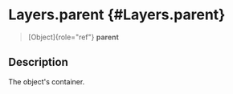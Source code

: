 Layers.parent {#Layers.parent}
=============

> [Object]{role="ref"} **parent**

Description
-----------

The object\'s container.

